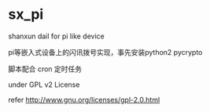 sx_pi
=====

shanxun dail for pi like device

pi等嵌入式设备上的闪讯拨号实现，事先安装python2 pycrypto

脚本配合 cron 定时任务

under GPL v2 License

refer http://www.gnu.org/licenses/gpl-2.0.html
